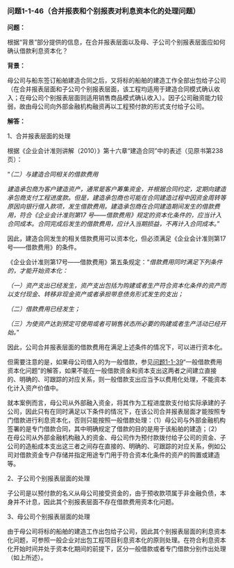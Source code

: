 ### 问题1-1-46（合并报表和个别报表对利息资本化的处理问题）

**问题：**

根据“背景”部分提供的信息，在合并报表层面以及母、子公司个别报表层面应如何确认借款利息资本化？

**背景：**

母公司与船东签订船舶建造合同之后，又将标的船舶的建造工作全部出包给子公司（在合并报表层面和子公司个别报表层面，该工程均适用于建造合同模式确认收入；在母公司个别报表层面则适用销售商品模式确认收入）。因子公司融资能力较弱，故由母公司向外部金融机构融资再以工程预付款的形式支付给子公司。

**解答：**

1、合并报表层面的处理

根据《企业会计准则讲解（2010）》第十六章“建造合同”中的表述（见原书第238页）：

“*（二）与建造合同相关的借款费用*

*建造承包商为客户建造资产，通常是客户筹集资金，并根据合同约定，定期向建造承包商支付工程进度款。但是，建造承包商也可能在合同建造过程中因资金周转等原因向银行借入款项，发生借款费用。建造承包商在合同建造期间发生的借款费用，符合《企业会计准则第17
号——借款费用》规定的资本化条件的，应当计入合同成本。合同完成后发生的借款费用，应计入当期损益，不再计入合同成本。*”

因此，建造合同发生的相关借款费用可以资本化，但必须满足《企业会计准则第17
号——借款费用》的条件。

《企业会计准则第17号——借款费用》第五条规定：“*借款费用同时满足下列条件的，才能开始资本化：*

*（一）资产支出已经发生，资产支出包括为购建或者生产符合资本化条件的资产而以支付现金、转移非现金资产或者承担带息债务形式发生的支出；*

*（二）借款费用已经发生；*

*（三）为使资产达到预定可使用或者可销售状态所必要的购建或者生产活动已经开始。*”

因此，公司合并报表层面的借款费用在满足上述条件的情况下，可以进行资本化。

但需要注意的是，如果母公司借入的为一般借款，参见[问题1-1-39](#问题1-1-39一般借款费用资本化问题)“一般借款费用资本化问题”的解答，如果不能在一般借款资金和资本支出这两者之间建立直接的、明确的、可跟踪的对应关系，则一般借款支出应当予以费用化处理，不能资本化计入资产价值中。

就本案例而言，母公司从外部融入资金，将其作为工程进度款支付给实际承建的子公司，因此只有在同时满足以下条件的情况下，在该公司合并报表层面才能按照专门借款进行利息资本化，否则只能按照一般借款处理：（1）母公司与外部金融机构签署的是专门借款合同，其中明确规定了借款的目的是用于该船舶的建造；（2）在母公司从外部金融机构融入的资金、母公司作为预付款拨付给子公司的资金、子公司的造船成本支出这三者之间存在直接的、明确的、可跟踪的对应关系，例如公司对借款资金专户存储并指定用途专门用于符合资本化条件的资产的购置或建造等。

2、子公司个别报表层面的处理

子公司是以预付款的名义从母公司接受资金的，由于预收款项属于非金融负债，本身并不计息，因此其个别报表层面不存在借款费用资本化问题。

3、母公司个别报表层面的处理

由于母公司将标的船舶的建造工作出包给子公司，因此其个别报表层面的利息资本化问题，可参照一般企业对出包工程项目利息资本化的原则处理。在符合利息资本化开始时间并处于资本化期间的前提下，区分一般借款或者专门借款分别作出处理（如上所述）。